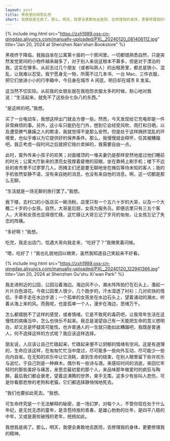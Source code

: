 ```yaml
---
layout: post
title: 黑夜里的胡思乱想
short: 我猜我是生病了。那么，明天，我便会勇敢地去医院，去修理我的身体，更要修理我的精神
---
```


{% include img.html src="https://zxh1989.oss-cn-qingdao.aliyuncs.com/manually-uploaded/PXL_20240120_081406112.jpg" title="Jan 20, 2024 at Shenzhen Nan'shan Bookstore" %}

黑夜终于降临，我独自坐在公寓第十层的一个房间里。一切都很熟悉自然，只是突然发觉房间的小物件越来越多了，对于别人来说这根本不算多，但是对于漂泊的我，这实在够多。从前去过几个朋友（或者叫熟人）的出租房里，都总是狭小、混乱，让我难以忍受。我宁愿身无一物，所需不过几本书、一台 Mac、三件衣服，把它们放进小小的行李箱中，今日身在城市 A 闲逛，明日却在城市 B 发呆。

这当然不切实际。从前我的女朋友就在我抱怨衣服太多的时候，耐心地对我说：“生活起来，就免不了这些杂七杂八的东西。”

“是这样的吧。”我想。

买了一台电动车，我想这样出门就会方便一些。然而，今天发现给它充电却是一件非常麻烦的事。另外，这小车只能扔在门外，想到它会经受风吹、雨打和日晒，以及遭受脾气暴躁之人的欺凌，我就觉得不是那么安然。但是处于这样拥挤混乱的环境里，也似乎难以为它提供好的保养条件。那么，我慢慢就会释怀，任其被糟蹋吧。我正考虑一段时间之后就把它贱价卖掉的，我需要自由一点。

此时，窗外传来小孩子的欢笑；对面楼顶的一堆夫妻仍是那样安然地度过他们睡前的时光；公寓大厅新来的漂亮女孩撑着疲倦的双眼，坐在靠椅上刷手机；楼下不远处的夜市里不过寥寥几人，而摊主们还是要无聊地坐在摊后等待未知的客人；我的手机依然安静不语，没有来自她的消息，也没有来自他的消息。啊，这一切都是那么无聊。

“生活就是一场无聊的旅行罢了。”我想。

我下楼，去村口的小饭店买一碗汤粉。店里只有一个五六十岁的大哥，以及一个大概二十岁的小女孩。自然，大哥是后厨，女孩为服务员。即便店里只有三五个客人，大哥和女孩也显得很忙碌，这忙碌让大哥忘记了岁月的匆匆，让女孩忘记了失恋的阵痛。

“多好啊！”我想。

吃完，我走出店门，恰遇大哥向我走来，“吃好了？”我微笑着问候。

“嗯，吃好了！”我也礼貌地回以微笑，虽然我知道自己笑起来不好看。

{% include img.html src="https://zxh1989.oss-cn-qingdao.aliyuncs.com/manually-uploaded/PXL_20240120_122941366.jpg" title="Jan 20, 2024 at Shenzhen Gu'shu Xi'wan Park" %}

我走进附近的公园，公园沿着海边。海边风不小，潮水阵阵拍打在石头上，激起一片片白色浪花。今夜公园里人很少，几个跑步的，汗水湿透了衬衫；几对欢快的情侣，手牵手走在水边步道；一个孤单的女孩坐在水边石头上，望着涌动的潮水，听着从海上来的风。而我呢，也是孤单一个人，漫步在海边，思绪万千。

怎么都摆脱不了这样的感受，或者情绪。它是不致死的毒药吧，让我常年生活在这慢性的病痛当中，怎么也快乐不起来。我总是渴望自己有一天能把生命的意义想明白，却又总是怀疑其可能性。也许普通人的一生就只能如此糟蹋吧，我既是普通人，何不选择这样的方式呢？我应该这样选择。

朋友说，人应该让自己忙碌起来，忙碌起来便不让阴郁的情绪有空间。这是有道理的，生命应该这样，在匆匆忙忙当中度过，尽可能多一些向外互动，尽可能少一些向内自省。在无知的欢乐中让它消耗，直到生命的结束，在别人眼里留下些许欢乐与追忆，于自己则是一种麻木。偶尔有一些诗与酒，来感叹时间的消逝，来回忆年轻时的那些美好与痛苦，来思恋最初爱的那个人，来品味那年做爱时的疯狂与陶醉。最后我们都会衰老，望着这沸腾的世界，束手无策。这多少有些叫人悲伤，可是你看那悲惨的老狗和老猫，它们都选择静悄悄地死去。

”我们也要如此死去。“我想。

可生命终究是一个无法解释的秘密，是一场幻梦。对每个人，不管你现在处于什么年纪，是无忧无虑的童年，是含苞待放的青春，是雄心勃勃的壮年，是四平八稳的中年，又或是衰败破残的老年，统统如此。

我想我是病了。那么，明天，我便会勇敢地去医院，去修理我的身体，更要修理我的精神。